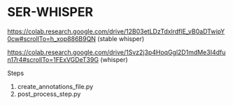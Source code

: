 # SER-WHISPER


https://colab.research.google.com/drive/12B03etLDzTdxlrdflE_vB0aDTwipY0cw#scrollTo=h_xop886B9QN (stable whisper)

https://colab.research.google.com/drive/1Svz2j3p4HoqGgl2D1mdMe3I4dfun17r4#scrollTo=1FExVGDeT39G (whisper)


Steps
1. create_annotations_file.py
2. post_process_step.py